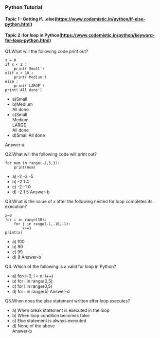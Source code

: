 ### Python Tutorial 
#### Topic 1 : Getting if...else(https://www.codemistic.in/python/if-else-python.html)
#### Topic 2 :for loop in Python(https://www.codemistic.in/python/keyword-for-loop-python.html)

Q1.What will the following code print out?

    x = 0
    if x < 2 :
        print('Small')
    elif x < 10 :
        print('Medium')
    else :
        print('LARGE')
    print('All done')

- a)Small
- b)Medium                                                                                                               
    All done 
- c)Small <br> 
    Medium<br>
    LARGE<br>
    All done
- d)Small
    All done

Answer-a

Q2.What will the following code will print out?

    for num in range(-2,5,3):
        print(num)
     
- a) -2  -3  -5
- b) -2   1   4
- c) -2  -1   0
- d) -2   1   5
Answer-b

Q3.What is the value of x after the following nested for loop completes its execution? 

    x=0
    for i in range(10):
        for j in range(-1,-10,-1):
            x+=1    
    print(x)
     
- a) 100
- b) 90
- c) 99
- d) 9
Answer-b

Q4. Which of the following is a valid for loop in Python?

- a) for(i=0; i < n; i++)
- b) for i in range(0,5):
- c) for i in range(0,5)
- d) for i in range(5)
Answer-d

Q5.When does the else statement written after loop executes?

- a) When break statement is executed in the loop
- b) When loop condition becomes false
- c) Else statement is always executed
- d) None of the above  
Answer-b
